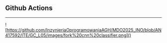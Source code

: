 ## Github Actions

---

![https://github.com/InzynieriaOprogramowaniaAGH/MDO2025_INO/blob/AN417592/ITE/GC_L05/images/fork%20cnn%20classifier.png]()
